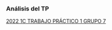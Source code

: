 ### Análisis del TP
[2022 1C TRABAJO PRÁCTICO 1  GRUPO 7](https://docs.google.com/document/d/19A9LzERL7JSVzqIyFRc3zrKYjaygEfs3iu_rFwcUO24/edit#)
